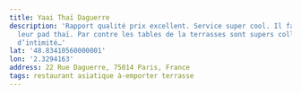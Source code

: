 ```yaml
---
title: Yaai Thaï Daguerre
description: 'Rapport qualité prix excellent. Service super cool. Il faut prendre
  leur pad thaï. Par contre les tables de la terrasses sont supers collée, ça manque
  d’intimité…'
lat: '48.83410560000001'
lon: '2.3294163'
address: 22 Rue Daguerre, 75014 Paris, France
tags: restaurant asiatique à-emporter terrasse
---
```

